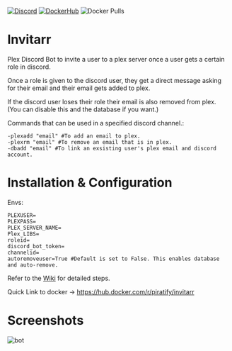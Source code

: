 [![Discord](https://img.shields.io/discord/708829995744755822?color=7289DA&label=Discord&style=for-the-badge&logo=discord)](https://discord.gg/vcxCytN) 
[![DockerHub](https://img.shields.io/badge/Docker-Hub-%23099cec?style=for-the-badge&logo=docker)](https://hub.docker.com/r/piratify/invitarr)
![Docker Pulls](https://img.shields.io/docker/pulls/piratify/invitarr?color=099cec&style=for-the-badge)
# Invitarr
Plex Discord Bot to invite a user to a plex server once a user gets a certain role in discord. 

Once a role is given to the discord user, they get a direct message asking for their email and their email gets added to plex. 

If the discord user loses their role their email is also removed from plex. (You can disable this and the database if you want.)

Commands that can be used in a specified discord channel.: 
```
-plexadd "email" #To add an email to plex. 
-plexrm "email" #To remove an email that is in plex. 
-dbadd "email" #To link an exsisting user's plex email and discord account.
```

# Installation & Configuration

Envs:

```
PLEXUSER=
PLEXPASS=
PLEX_SERVER_NAME=
Plex_LIBS=
roleid=
discord_bot_token=
channelid=
autoremoveuser=True #Default is set to False. This enables database and auto-remove. 
```

Refer to the [Wiki](https://github.com/Sleepingpirates/Invitarr/wiki) for detailed steps.

Quick Link to docker -> https://hub.docker.com/r/piratify/invitarr

# Screenshots
![bot](https://github.com/Sleepingpirates/Invitarr/blob/master/Screenshots/ss2.png)
